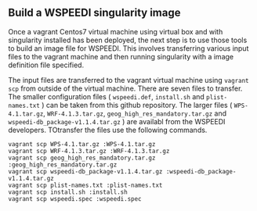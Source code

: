 ## Build a WSPEEDI singularity image

Once a vagrant Centos7 virtual machine using virtual box and with singularity installed has been deployed, the next step is to use those tools to build an image
file for WSPEEDI. This involves transferring various input files to the vagrant machine and then running singularity with a image definition file specified.

The input files are transferred to the vagrant virtual machine using `vagrant scp` from outside of the virtual machine. There are seven files to transfer. 
The smaller configuration files ( `wspeedi.def`, `install.sh` and `plist-names.txt` ) can be taken from this github repository. The larger files
( `WPS-4.1.tar.gz`, `WRF-4.1.3.tar.gz`, `geog_high_res_mandatory.tar.gz` and `wspeedi-db_package-v1.1.4.tar.gz` ) are availabl from
the WSPEEDI developers. TOtransfer the files use the following commands.

```
vagrant scp WPS-4.1.tar.gz :WPS-4.1.tar.gz 
vagrant scp WRF-4.1.3.tar.gz :WRF-4.1.3.tar.gz 
vagrant scp geog_high_res_mandatory.tar.gz :geog_high_res_mandatory.tar.gz 
vagrant scp wspeedi-db_package-v1.1.4.tar.gz :wspeedi-db_package-v1.1.4.tar.gz 
vagrant scp plist-names.txt :plist-names.txt 
vagrant scp install.sh :install.sh 
vagrant scp wspeedi.spec :wspeedi.spec 
```
